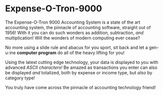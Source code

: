 # Expense-O-Tron-9000

The Expense-O-Tron 9000 Accounting System is a state of the art accounting system, the pinnacle of accounting software, straight out of 1956! With it you can 
do such wonders as addition, subtraction, *and* multiplication! Will the wonders of modern computing ever cease?

No more using a slide rule and abacus for you sport, sit back and let a gen-u-ine **computer program** do all of the heavy lifting for you!

Using the latest cutting edge technology, your data is displayed to you with advanced *ASCII characters!* Be amazed as transactions you enter can also be displayed 
*and* totalized, both by expense or income type, but *also* by category type!

You truly have come across the pinnacle of accounting technology friend!
